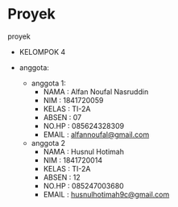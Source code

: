 # Proyek
proyek
 
* KELOMPOK 4

* anggota:
    + anggota 1:
      - NAMA   : Alfan Noufal Nasruddin
      - NIM    : 1841720059
      - KELAS  : TI-2A
      - ABSEN  : 07
      - NO.HP  : 085624328309
      - EMAIL  : alfannoufal@gmail.com
    + anggota 2
      - NAMA   : Husnul Hotimah
      - NIM    : 1841720014
      - KELAS  : TI-2A
      - ABSEN  : 12
      - NO.HP  : 085247003680
      - EMAIL  : husnulhotimah9c@gmail.com
